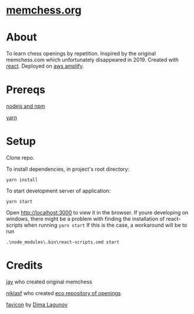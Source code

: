 # [memchess.org](https://memchess.org)

# About
To learn chess openings by repetition. Inspired by the original memchess.com which unfortunately disappeared in 2019. Created with [react](https://github.com/facebook/create-react-app). Deployed on [aws amplify](https://aws.amazon.com/amplify/).

# Prereqs
[nodejs and npm](https://nodejs.org/en/)

[yarn](https://classic.yarnpkg.com/en/docs/install/)

# Setup

Clone repo.

To install dependencies, in project's root directory:

```yarn install```   

To start development server of application:

```yarn start```

Open [http://localhost:3000](http://localhost:3000) to view it in the browser.
If youre developing on windows, there might be a problem with finding the installation of react-scripts when running ```yarn start``` If this is the  case, a workaround will be to run

``.\node_modules\.bin\react-scripts.cmd start``

# Credits
[jay](https://www.reddit.com/user/Jay-_/) who created original memchess

[niklasf](https://github.com/niklasf) who created [eco repository of openings](https://github.com/niklasf/eco)

[favicon](https://thenounproject.com/term/chess-knight/108491/) by [Dima Lagunov](https://thenounproject.com/lagunov.dmitriy)
